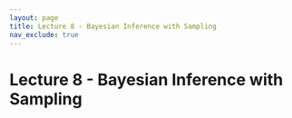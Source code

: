 ```yaml
---
layout: page
title: Lecture 8 - Bayesian Inference with Sampling
nav_exclude: true
---
```


# Lecture 8 - Bayesian Inference with Sampling
